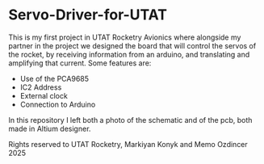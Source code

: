 # Servo-Driver-for-UTAT

This is my first project in UTAT Rocketry Avionics where alongside my partner in the project we designed the board that will control the servos of the rocket, by receiving information from an arduino, and translating and amplifying that current.
Some features are:
- Use of the PCA9685
- IC2 Address
- External clock
- Connection to Arduino

In this repository I left both a photo of the schematic and of the pcb, both made in Altium designer.

Rights reserved to UTAT Rocketry, Markiyan Konyk and Memo Ozdincer 2025
